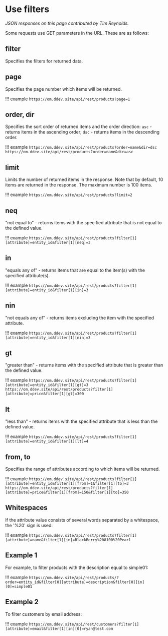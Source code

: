 # Use filters

_JSON responses on this page contributed by Tim Reynolds._

Some requests use GET parameters in the URL. These are as follows:

## filter

Specifies the filters for returned data.

## page

Specifies the page number which items will be returned.

!!! example
    ```
    https://om.ddev.site/api/rest/products?page=1
    ```
## order, dir

Specifies the sort order of returned items and the order direction: `asc` - returns items in the ascending order; `dsc` - returns items in the descending order.

!!! example
    ```
    https://om.ddev.site/api/rest/products?order=name&dir=dsc
    https://om.ddev.site/api/rest/products?order=name&dir=asc
    ```
## limit

Limits the number of returned items in the response. Note that by default, 10 items are returned in the response. The maximum number is 100 items.

!!! example
    ```
    https://om.ddev.site/api/rest/products?limit=2
    ```

## neq

"not equal to" - returns items with the specified attribute that is not equal to the defined value.

!!! example
    ```
    https://om.ddev.site/api/rest/products?filter[1][attribute]=entity_id&filter[1][neq]=3
    ```

## in

"equals any of" - returns items that are equal to the item(s) with the specified attribute(s).

!!! example
    ```
    https://om.ddev.site/api/rest/products?filter[1][attribute]=entity_id&filter[1][in]=3
    ```

## nin

"not equals any of" - returns items excluding the item with the specified attribute.

!!! example
    ```
    https://om.ddev.site/api/rest/products?filter[1][attribute]=entity_id&filter[1][nin]=3
    ```

## gt

"greater than" - returns items with the specified attribute that is greater than the defined value.

!!! example
    ```
    https://om.ddev.site/api/rest/products?filter[1][attribute]=entity_id&filter[1][gt]=3
    https://om.ddev.site/api/rest/products?filter[1][attribute]=price&filter[1][gt]=300
    ```

## lt

"less than" - returns items with the specified attribute that is less than the defined value.

!!! example
    ```
    https://om.ddev.site/api/rest/products?filter[1][attribute]=entity_id&filter[1][lt]=4
    ```

## from, to

Specifies the range of attributes according to which items will be returned.

!!! example
    ```
    https://om.ddev.site/api/rest/products?filter[1][attribute]=entity_id&filter[1][from]=1&filter[1][to]=3
    https://om.ddev.site/api/rest/products?filter[1][attribute]=price&filter[1][from]=150&filter[1][to]=350
    ```

## Whitespaces

If the attribute value consists of several words separated by a whitespace, the '%20' sign is used:

!!! example
    ```
    https://om.ddev.site/api/rest/products?filter[1][attribute]=name&filter[1][in]=BlackBerry%208100%20Pearl
    ```

## Example 1

For example, to filter products with the description equal to simple01:

!!! example
    ```
    https://om.ddev.site/api/rest/products/?order=entity_id&filter[0][attribute]=description&filter[0][in][0]=simple01
    ```

## Example 2

To filter customers by email address:

!!! example
    ```
    https://om.ddev.site/api/rest/customers?filter[1][attribute]=email&filter[1][in][0]=ryan@test.com
    ```
